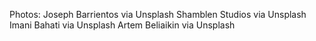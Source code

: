 Photos:
Joseph Barrientos via Unsplash
Shamblen Studios via Unsplash
Imani Bahati via Unsplash
Artem Beliaikin via Unsplash